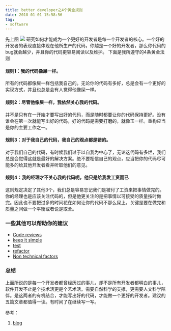 ```yaml
---
title: better developer之4个黄金规则
date: 2018-01-01 15:58:56
tag:
- software
---
```


先上图
![](https://timgsa.baidu.com/timg?image&quality=80&size=b9999_10000&sec=1514805637908&di=3ff7d62ca42b81a4c2511d56223d0a81&imgtype=0&src=http%3A%2F%2F365jia.cn%2Fuploads%2Fnews%2Ffolder_220698%2Fimages%2Fa35a7da37632bedf357f6f884f6bbeaf.jpg)
研究如何才能成为一个更好的开发者是每一个开发者的核心。一个好的开发者的表现直接体现在他所生产的代码，你越是一个好的开发者，那么你代码的bug就会越少，并且你的代码更容易阅读以及维护。
下面是我所遵守的4条黄金法则

#### 规则1：我的代码像屎一样。
所有的代码都像屎一样包括我自己的。无论你的代码有多好，总是会有一个更好的实现方式，并且也总是会有人觉得他像屎一样。

#### 规则2：尽管他像屎一样，我依然关心我的代码。
并不是只有在一开始才要写出好的代码，而是随时都要让你的代码保持更好。没有谁会在第一次就能写出好的代码，好的代码是需要打磨的，就像玉一样。重构应当是你的主要工作之一。

#### 规则3：对于我自己的代码，我自己的观点都是错的。
对于我们自己的代码，有时候我们过于以自我为中心了，无论这代码有多烂，我们总是会觉得这就是最好的解决方案。绝不要相信自己的观点，应当把你的代码尽可能多的给其他开发者看并听取他们的意见。

#### 规则4：我的经理才不关心我的代码呢，他只是给我发工资而已
这则规定决定了其他3个，我们总是容易忘记我们是被付了工资来把事情做完的。你的经理也是应该关注代码的，但是他更关注的是把事情以可接受的质量按时做完。因此也不要把过多的时间花在如何让你的代码不那么屎上。关键是要在做完和质量之间做一个平衡或者说是取舍。

### 一些其他可以帮助你的建议
* [Code reviews](http://www.makinggoodsoftware.com/2009/08/06/5-tips-to-make-good-code-reviews/)
* [keep it simple](http://www.makinggoodsoftware.com/2009/08/11/for-gods-sake-make-it-easy/)
* [test](http://www.makinggoodsoftware.com/2009/08/05/how-to-write-good-tests/)
* [refactor](http://www.makinggoodsoftware.com/2009/05/26/refactoring-the-main-5-questions-why-when-what-how-who/)
* [Non technical factors](http://www.makinggoodsoftware.com/2009/07/07/5-top-non-technical-mistakes-made-by-programmers/)

### 总结
上面所说的是每一个开发者都曾经历过的事儿，却不是所有开发者都明白的事儿，软件开发不止是个技术活更是个艺术活。需要自然科学的支撑，更需要人文科学陪伴。是这两者的有机结合，才能写出好的代码，才能做一个更好的开发者。建议的五篇文章都值得一读。有时间了在继续写一写。

参考：
1. [blog](http://www.makinggoodsoftware.com/)
